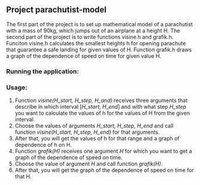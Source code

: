 ## **Project parachutist-model**
The first part of the project is to set up mathematical model of a parachutist with a mass of 90kg, which jumps out of an airplane at a height H. The second part of the project is to write functions visine.h and grafik.h. Funciton visine.h calculates the smallest heights h for opening parachute that guarantee a safe landing for given values of H. Function grafik.h draws a graph of the dependence of speed on time for given value H.

### Running the application:


### Usage:
1. Function *visine(H_start, H_step, H_and)* receives three arguments that describe in which interval [*H_start*, *H_end*] and with what step *H_step* you want to calculate the values of h for the values of H from the given interval.
2. Choose the values of arguments *H_start, H_step, H_end* and call function *visine(H_start, H_step, H_end)* for that arguments.
3. After that, you will get the values of h for that range and a graph of dependence of h on H.
4. Function *grafik(H)* receives one argument *H* for which you want to get a graph of the dependence of speed on time.
5. Choose the value of argument *H* and call function *grafik(H)*.
6. After that, you will get the graph of the dependence of speed on time for that H.

